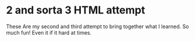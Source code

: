 # 2 and sorta 3 HTML attempt
These Are my second and third attempt to bring together what I learned. So much fun! Even it if it hard at times.
